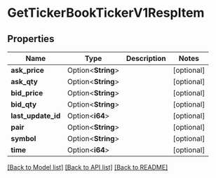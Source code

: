 # GetTickerBookTickerV1RespItem

## Properties

Name | Type | Description | Notes
------------ | ------------- | ------------- | -------------
**ask_price** | Option<**String**> |  | [optional]
**ask_qty** | Option<**String**> |  | [optional]
**bid_price** | Option<**String**> |  | [optional]
**bid_qty** | Option<**String**> |  | [optional]
**last_update_id** | Option<**i64**> |  | [optional]
**pair** | Option<**String**> |  | [optional]
**symbol** | Option<**String**> |  | [optional]
**time** | Option<**i64**> |  | [optional]

[[Back to Model list]](../README.md#documentation-for-models) [[Back to API list]](../README.md#documentation-for-api-endpoints) [[Back to README]](../README.md)


